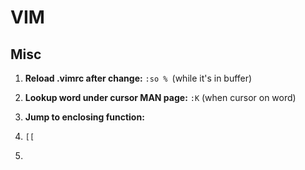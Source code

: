 # VIM

## Misc

1. **Reload .vimrc after change:**
	`:so % `(while it's in buffer)
2. **Lookup word under cursor MAN page:**
	`:K` (when cursor on word)

3. **Jump to enclosing function:**
4. 	`[[`
5. 	

